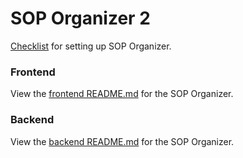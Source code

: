 # SOP Organizer 2

[Checklist](/ProjectHandover.pdf) for setting up SOP Organizer.

### Frontend
View the [frontend README.md](/frontend/README.md) for the SOP Organizer.

### Backend
View the [backend README.md](/backend/README.md) for the SOP Organizer.
